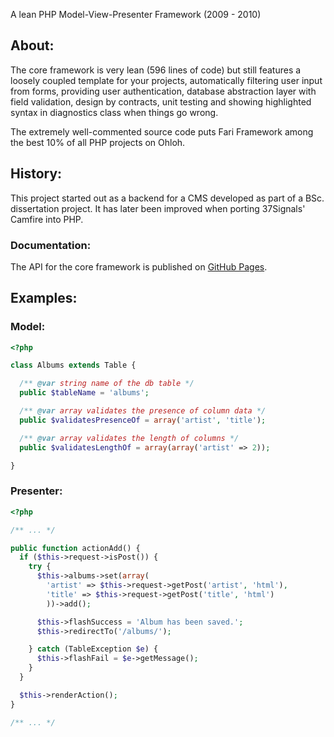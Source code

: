 A lean PHP Model-View-Presenter Framework (2009 - 2010)

## About:

The core framework is very lean (596 lines of code) but still features a loosely coupled template for your projects, automatically filtering user input from forms, providing user authentication, database abstraction layer with field validation, design by contracts, unit testing and showing highlighted syntax in diagnostics class when things go wrong.

The extremely well-commented source code puts Fari Framework among the best 10% of all PHP projects on Ohloh.

## History:

This project started out as a backend for a CMS developed as part of a BSc. dissertation project. It has later been improved when porting 37Signals' Camfire into PHP.

### Documentation:

The API for the core framework is published on [GitHub Pages](http://radekstepan.github.com/Fari-Framework/package-Fari.html).

## Examples:

### Model:

```php
<?php

class Albums extends Table {

  /** @var string name of the db table */
  public $tableName = 'albums';

  /** @var array validates the presence of column data */
  public $validatesPresenceOf = array('artist', 'title');

  /** @var array validates the length of columns */
  public $validatesLengthOf = array(array('artist' => 2));

}
```

### Presenter:

```php
<?php

/** ... */

public function actionAdd() {
  if ($this->request->isPost()) {
    try {
      $this->albums->set(array(
        'artist' => $this->request->getPost('artist', 'html'),
        'title' => $this->request->getPost('title', 'html')
        ))->add();

      $this->flashSuccess = 'Album has been saved.';
      $this->redirectTo('/albums/');

    } catch (TableException $e) {
      $this->flashFail = $e->getMessage();
    }
  }

  $this->renderAction();
}

/** ... */
```
